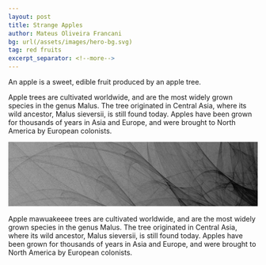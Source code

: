```yaml
---
layout: post
title: Strange Apples
author: Mateus Oliveira Francani    
bg: url(/assets/images/hero-bg.svg)
tag: red fruits
excerpt_separator: <!--more-->
---
```

An apple is a sweet, edible fruit produced by an apple tree.

Apple trees are cultivated worldwide, and are the most widely grown species in
the genus Malus. The tree originated in Central Asia, where its wild ancestor,
Malus sieversii, is still found today. Apples have been grown for thousands of
years in Asia and Europe, and were brought to North America by European
colonists.

![test](/assets/images/hero-bg.svg)

<!--more-->

Apple mawuakeeee trees are cultivated worldwide, and are the most widely grown species in
the genus Malus. The tree originated in Central Asia, where its wild ancestor,
Malus sieversii, is still found today. Apples have been grown for thousands of
years in Asia and Europe, and were brought to North America by European
colonists.
